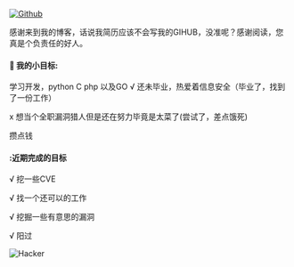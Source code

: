 
[![Github](https://img.shields.io/badge/-Github-000?style=flat&logo=Github&logoColor=white)](https://github.com/s7safe)

感谢来到我的博客，话说我简历应该不会写我的GIHUB，没准呢？感谢阅读，您真是个负责任的好人。


#### 🌱 我的小目标: 
  学习开发，python C php 以及GO
√ 还未毕业，热爱着信息安全（毕业了，找到了一份工作）

x 想当个全职漏洞猎人但是还在努力毕竟是太菜了(尝试了，差点饿死)

  攒点钱

#### :近期完成的目标
 √ 挖一些CVE
 
 √ 找一个还可以的工作
 
 √ 挖掘一些有意思的漏洞
 
 √ 阳过
 

![Hacker](https://i.giphy.com/media/YQitE4YNQNahy/giphy.webp)
